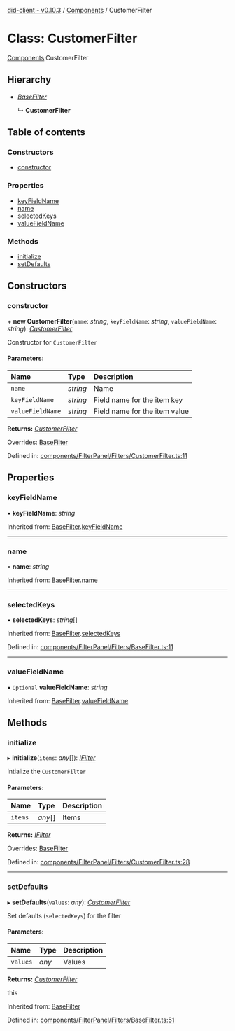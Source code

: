 [did-client - v0.10.3](../README.md) / [Components](../modules/components.md) / CustomerFilter

# Class: CustomerFilter

[Components](../modules/components.md).CustomerFilter

## Hierarchy

* [*BaseFilter*](components.basefilter.md)

  ↳ **CustomerFilter**

## Table of contents

### Constructors

- [constructor](components.customerfilter.md#constructor)

### Properties

- [keyFieldName](components.customerfilter.md#keyfieldname)
- [name](components.customerfilter.md#name)
- [selectedKeys](components.customerfilter.md#selectedkeys)
- [valueFieldName](components.customerfilter.md#valuefieldname)

### Methods

- [initialize](components.customerfilter.md#initialize)
- [setDefaults](components.customerfilter.md#setdefaults)

## Constructors

### constructor

\+ **new CustomerFilter**(`name`: *string*, `keyFieldName`: *string*, `valueFieldName`: *string*): [*CustomerFilter*](components.customerfilter.md)

Constructor for `CustomerFilter`

#### Parameters:

Name | Type | Description |
:------ | :------ | :------ |
`name` | *string* | Name   |
`keyFieldName` | *string* | Field name for the item key   |
`valueFieldName` | *string* | Field name for the item value    |

**Returns:** [*CustomerFilter*](components.customerfilter.md)

Overrides: [BaseFilter](components.basefilter.md)

Defined in: [components/FilterPanel/Filters/CustomerFilter.ts:11](https://github.com/Puzzlepart/did/blob/dev/client/components/FilterPanel/Filters/CustomerFilter.ts#L11)

## Properties

### keyFieldName

• **keyFieldName**: *string*

Inherited from: [BaseFilter](components.basefilter.md).[keyFieldName](components.basefilter.md#keyfieldname)

___

### name

• **name**: *string*

Inherited from: [BaseFilter](components.basefilter.md).[name](components.basefilter.md#name)

___

### selectedKeys

• **selectedKeys**: *string*[]

Inherited from: [BaseFilter](components.basefilter.md).[selectedKeys](components.basefilter.md#selectedkeys)

Defined in: [components/FilterPanel/Filters/BaseFilter.ts:11](https://github.com/Puzzlepart/did/blob/dev/client/components/FilterPanel/Filters/BaseFilter.ts#L11)

___

### valueFieldName

• `Optional` **valueFieldName**: *string*

Inherited from: [BaseFilter](components.basefilter.md).[valueFieldName](components.basefilter.md#valuefieldname)

## Methods

### initialize

▸ **initialize**(`items`: *any*[]): [*IFilter*](../interfaces/components.ifilter.md)

Intialize the `CustomerFilter`

#### Parameters:

Name | Type | Description |
:------ | :------ | :------ |
`items` | *any*[] | Items    |

**Returns:** [*IFilter*](../interfaces/components.ifilter.md)

Overrides: [BaseFilter](components.basefilter.md)

Defined in: [components/FilterPanel/Filters/CustomerFilter.ts:28](https://github.com/Puzzlepart/did/blob/dev/client/components/FilterPanel/Filters/CustomerFilter.ts#L28)

___

### setDefaults

▸ **setDefaults**(`values`: *any*): [*CustomerFilter*](components.customerfilter.md)

Set defaults (`selectedKeys`) for the filter

#### Parameters:

Name | Type | Description |
:------ | :------ | :------ |
`values` | *any* | Values   |

**Returns:** [*CustomerFilter*](components.customerfilter.md)

this

Inherited from: [BaseFilter](components.basefilter.md)

Defined in: [components/FilterPanel/Filters/BaseFilter.ts:51](https://github.com/Puzzlepart/did/blob/dev/client/components/FilterPanel/Filters/BaseFilter.ts#L51)
